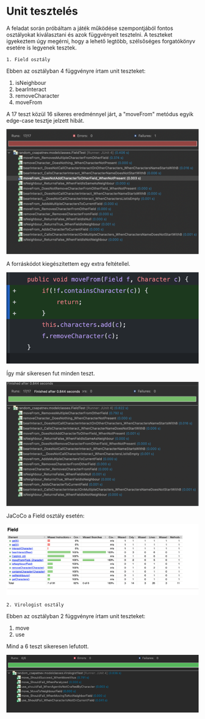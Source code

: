 # Unit tesztelés

A feladat során próbáltam a játék működése szempontjából fontos osztályokat kiválasztani és azok függvényeit tesztelni. A teszteket igyekeztem úgy megérni, hogy a lehető legtöbb, szélsőséges forgatókönyv esetére is legyenek tesztek.

    1. Field osztály

Ebben az osztályban 4 függvényre írtam unit teszteket: 

1. isNeighbour
2. bearInteract
3. removeCharacter
4. moveFrom

A 17 teszt közül 16 sikeres eredménnyel járt, a "moveFrom" metódus egyik edge-case tesztje jelzett hibát.

![](fieldTestElott.png)

A forráskódot kiegészítettem egy extra feltétellel.

![](fieldTestJavitas.png)
 
 Így már sikeresen fut minden teszt.

![](fieldTestUtan.png)

JaCoCo a Field osztály esetén: 

![](jacoco_field.png)


    2. Virologist osztály

Ebben az osztályban 2 függvényre írtam unit teszteket:

1. move
2. use

Mind a 6 teszt sikeresen lefutott.

![](VirologistTest.png)






